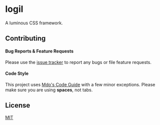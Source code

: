 # logil

A luminous CSS framework.

## Contributing

#### Bug Reports & Feature Requests

Please use the [issue tracker](https://github.com/creaturephil/usub/issues)
to report any bugs or file feature requests.

#### Code Style

This project uses [Mdo's Code Guide](http://mdo.github.io/code-guide) with a few
minor exceptions. Please make sure you are using __spaces__, not tabs.

## License

[MIT](LICENSE)
